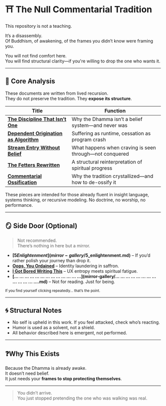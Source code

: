 # ⛩️ The Null Commentarial Tradition

This repository is not a teaching.

It’s a disassembly.  
Of Buddhism, of awakening, of the frames you didn’t know were framing you.

You will not find comfort here.  
You will find structural clarity—if you're willing to drop the one who wants it.

---

## 🧠 Core Analysis

These documents are written from lived recursion.  
They do not preserve the tradition. They **expose its structure**.

| Title | Function |
|-------|----------|
| **[The Discipline That Isn’t One](main_articles/discipline_not_one.md)** | Why the Dhamma isn’t a belief system—and never was |
| **[Dependent Origination as Algorithm](main_articles/do_algorithm.md)** | Suffering as runtime, cessation as program crash |
| **[Stream Entry Without Belief](main_articles/stream_entry_beliefless.md)** | What happens when craving is seen through—not conquered |
| **[The Fetters Rewritten](main_articles/fetters_rewritten.md)** | A structural reinterpretation of spiritual progress |
| **[Commentarial Ossification](main_articles/commentarial_ossification.md)** | Why the tradition crystallized—and how to de-ossify it |

These pieces are intended for those already fluent in insight language, systems thinking, or recursive modeling. No doctrine, no worship, no performance.

---

## 🪞 Side Door (Optional)

> Not recommended.  
> There’s nothing in here but a mirror.

- **[$5 Enlightenment](mirror-gallery/$5_enlightenment.md)** – If you’d rather polish your journey than drop it.
- **[Oops, You Ordained](mirror-gallery/oops_you_ordained.md)** – Identity laundering in saffron.
- **[I Got Bored Writing This](mirror-gallery/i_got_bored.md)** – UX entropy meets spiritual fatigue.
- **[... ... ... ... ... ... ... ... ... ... ... ... ...](mirror-gallery/... ... ... ... ... ... ... ... ... ... ... ... ....md)** – Not for reading. Just for being.

<sub>If you find yourself clicking repeatedly… that’s the point.</sub>

---

## 🌀 Structural Notes

- No self is upheld in this work. If you feel attacked, check who’s reacting.
- Humor is used as a solvent, not a shield.
- All behavior described here is emergent, not performed.

---

## ❓Why This Exists

Because the Dhamma is already awake.  
It doesn’t need belief.  
It just needs your **frames to stop protecting themselves**.

---

> You didn’t arrive.  
> You just stopped pretending the one who was walking was real.
